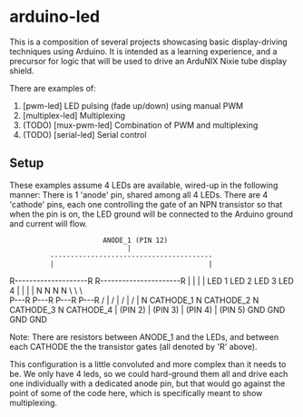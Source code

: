 # arduino-led

This is a composition of several projects showcasing basic display-driving 
techniques using Arduino. It is intended as a learning experience, and a 
precursor for logic that will be used to drive an ArduNIX Nixie tube display 
shield.

There are examples of:
1. [pwm-led] LED pulsing (fade up/down) using manual PWM
2. [multiplex-led] Multiplexing
3. (TODO) [mux-pwm-led] Combination of PWM and multiplexing
4. (TODO) [serial-led] Serial control
 
## Setup

These examples assume 4 LEDs are available, wired-up in the following manner:
There is 1 'anode' pin, shared among all 4 LEDs. There are 4 'cathode' pins, 
each one controlling the gate of an NPN transistor so that when the pin is on, 
the LED ground will be connected to the Arduino ground and current will flow.
  
                           ANODE_1 (PIN 12)
                                 |
              ----------------------------------------
              |                                      |
   R--------------------R                 R----------------------R
   |                    |                 |                      |
LED 1                 LED 2              LED 3                 LED 4
   |                    |                 |                      |
   N                    N                 N                      N
    \                    \                 \                      \
     P---R                P---R             P---R                  P---R
    /    |               /    |            /    |                 /    |
   N  CATHODE_1         N   CATHODE_2     N   CATHODE_3          N   CATHODE_4
   |   (PIN 2)          |    (PIN 3)      |    (PIN 4)           |    (PIN 5)
  GND                 GND                GND                    GND 

Note: There are resistors between ANODE_1 and the LEDs, and between each 
CATHODE the the transistor gates (all denoted by 'R' above).

This configuration is a little convoluted and more complex than it needs to be. 
We only have 4 leds, so we could hard-ground them all and drive each one 
individually with a dedicated anode pin, but that would go against the point 
of some of the code here, which is specifically meant to show multiplexing.

